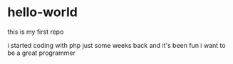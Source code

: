# hello-world
this is my first repo


i started coding with php just some weeks back and it's been fun 
i want to be a great programmer
